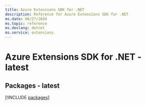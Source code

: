 ```yaml
---
title: Azure Extensions SDK for .NET
description: Reference for Azure Extensions SDK for .NET
ms.date: 08/27/2024
ms.topic: reference
ms.devlang: dotnet
ms.service: extensions
---
```

# Azure Extensions SDK for .NET - latest
## Packages - latest
[!INCLUDE [packages](extensions-index.md)]